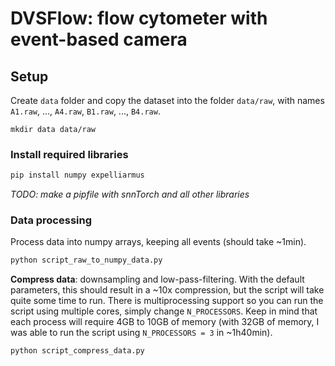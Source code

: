 # DVSFlow: flow cytometer with event-based camera 

## Setup

Create `data` folder and copy the dataset into the folder `data/raw`, with names `A1.raw`, ..., `A4.raw`, `B1.raw`, ..., `B4.raw`. 

```
mkdir data data/raw
```

### Install required libraries

```bash
pip install numpy expelliarmus
```

*TODO: make a pipfile with snnTorch and all other libraries*

### Data processing

Process data into numpy arrays, keeping all events (should take ~1min).

```bash
python script_raw_to_numpy_data.py
```

**Compress data**: downsampling and low-pass-filtering. With the default parameters, this should result in a ~10x compression, but the script will take quite some time to run. There is multiprocessing support so you can run the script using multiple cores, simply change `N_PROCESSORS`. Keep in mind that each process will require 4GB to 10GB of memory (with 32GB of memory, I was able to run the script using `N_PROCESSORS = 3` in ~1h40min).

```bash
python script_compress_data.py
```
